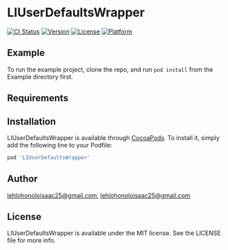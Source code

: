 # LIUserDefaultsWrapper

[![CI Status](https://img.shields.io/travis/lehlohonoloisaac25@gmail.com/LIUserDefaultsWrapper.svg?style=flat)](https://travis-ci.org/lehlohonoloisaac25@gmail.com/LIUserDefaultsWrapper)
[![Version](https://img.shields.io/cocoapods/v/LIUserDefaultsWrapper.svg?style=flat)](https://cocoapods.org/pods/LIUserDefaultsWrapper)
[![License](https://img.shields.io/cocoapods/l/LIUserDefaultsWrapper.svg?style=flat)](https://cocoapods.org/pods/LIUserDefaultsWrapper)
[![Platform](https://img.shields.io/cocoapods/p/LIUserDefaultsWrapper.svg?style=flat)](https://cocoapods.org/pods/LIUserDefaultsWrapper)

## Example

To run the example project, clone the repo, and run `pod install` from the Example directory first.

## Requirements

## Installation

LIUserDefaultsWrapper is available through [CocoaPods](https://cocoapods.org). To install
it, simply add the following line to your Podfile:

```ruby
pod 'LIUserDefaultsWrapper'
```

## Author

lehlohonoloisaac25@gmail.com, lehlohonoloisaac25@gmail.com

## License

LIUserDefaultsWrapper is available under the MIT license. See the LICENSE file for more info.
